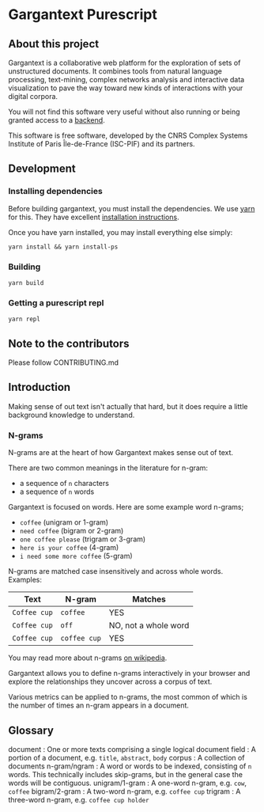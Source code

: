 # Gargantext Purescript

## About this project

Gargantext is a collaborative web platform for the exploration of sets
of unstructured documents. It combines tools from natural language
processing, text-mining, complex networks analysis and interactive data
visualization to pave the way toward new kinds of interactions with your
digital corpora.

You will not find this software very useful without also running or being
granted access to a [backend](https://gitlab.iscpif.fr/gargantext/haskell-gargantext).

This software is free software, developed by the CNRS Complex Systems
Institute of Paris Île-de-France (ISC-PIF) and its partners.

## Development

### Installing dependencies

Before building gargantext, you must install the dependencies. We use
[yarn](https://yarnpkg.com/en/) for this. They have excellent
[installation instructions](https://yarnpkg.com/en/docs/install).

Once you have yarn installed, you may install everything else simply:

```shell
yarn install && yarn install-ps
```

### Building

```shell
yarn build
```

### Getting a purescript repl

```shell
yarn repl
```

## Note to the contributors

Please follow CONTRIBUTING.md

## Introduction

Making sense of out text isn't actually that hard, but it does require
a little background knowledge to understand.

### N-grams

N-grams are at the heart of how Gargantext makes sense out of text.

There are two common meanings in the literature for n-gram:
- a sequence of `n` characters
- a sequence of `n` words

Gargantext is focused on words. Here are some example word n-grams;

- `coffee` (unigram or 1-gram)
- `need coffee` (bigram or 2-gram)
- `one coffee please` (trigram or 3-gram)
- `here is your coffee` (4-gram)
- `i need some more coffee` (5-gram)

N-grams are matched case insensitively and across whole words. Examples:

| Text         | N-gram       | Matches              |
|--------------|--------------|----------------------|
| `Coffee cup` | `coffee`     | YES                  |
| `Coffee cup` | `off`        | NO, not a whole word |
| `Coffee cup` | `coffee cup` | YES                  |

You may read more about n-grams [on wikipedia](https://en.wikipedia.org/wiki/N-gram).

<!-- TODO: Discuss punctuation -->

Gargantext allows you to define n-grams interactively in your browser
and explore the relationships they uncover across a corpus of text.

Various metrics can be applied to n-grams, the most common of which is
the number of times an n-gram appears in a document.

## Glossary

document
: One or more texts comprising a single logical document
field
: A portion of a document, e.g. `title`, `abstract`, `body`
corpus
: A collection of documents
n-gram/ngram
: A word or words to be indexed, consisting of `n` words.
  This technically includes skip-grams, but in the general case
  the words will be contiguous.
unigram/1-gram
: A one-word n-gram, e.g. `cow`, `coffee`
bigram/2-gram
: A two-word n-gram, e.g. `coffee cup`
trigram
: A three-word n-gram, e.g. `coffee cup holder`
<!-- skip-grams are not yet supported -->
<!-- skip-gram -->
<!-- : An n-gram where the words are not all adjacent -->
<!-- k-skip-n-gram -->
<!-- : An n-gram where the words are at most distance k from each other -->


